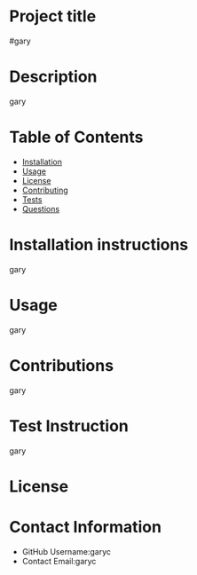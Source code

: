 
  # Project title
  #gary 

  # Description
  gary

  # Table of Contents 
  * [Installation](#-Installation)
  * [Usage](#-Usage)
  * [License](#-Installation)
  * [Contributing](#-Contributing)
  * [Tests](#-Tests)
  * [Questions](#-Contact-Information)
  
  # Installation instructions
  gary
  
  # Usage
  gary
  
  # Contributions
  gary

  # Test Instruction 
  gary
  # License 
  

  # Contact Information 
  * GitHub Username:garyc	
  * Contact Email:garyc
